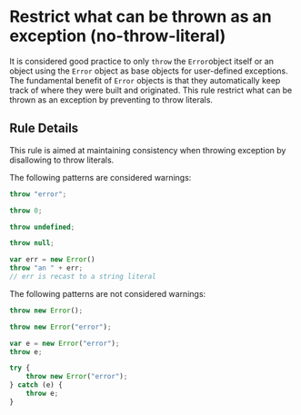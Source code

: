 # Restrict what can be thrown as an exception (no-throw-literal)

It is considered good practice to only `throw` the `Error`object itself or an object using the `Error` object as base objects for user-defined exceptions.
The fundamental benefit of `Error` objects is that they automatically keep track of where they were built and originated.
This rule restrict what can be thrown as an exception by preventing to throw literals.

## Rule Details

This rule is aimed at maintaining consistency when throwing exception by disallowing to throw literals.

The following patterns are considered warnings:

```js
throw "error";

throw 0;

throw undefined;

throw null;

var err = new Error()
throw "an " + err;
// err is recast to a string literal

```

The following patterns are not considered warnings:

```js
throw new Error();

throw new Error("error");

var e = new Error("error");
throw e;

try {
    throw new Error("error");
} catch (e) {
    throw e;
}
```
